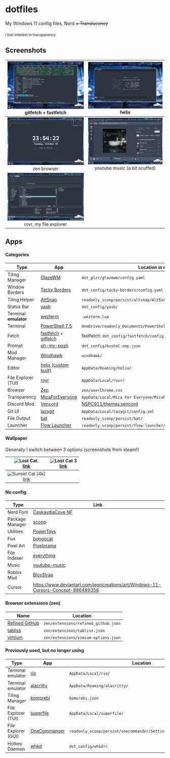 # dotfiles

My Windows 11 config files, Nord ~~+ Translucency~~

<sub>i lost interest in transparency</sub>

## Screenshots

| ![fetch](https://github.com/NSPC911/dotfiles/blob/main/img/fetch.png?raw=true) <br> gitfetch + fastfetch |                  ![helix](https://github.com/NSPC911/dotfiles/blob/main/img/helixonly.png?raw=true) <br> helix                   |
| :------------------------------------------------------------------------------------------------------: | :------------------------------------------------------------------------------------------------------------------------------: |
|   ![zen browser](https://github.com/NSPC911/dotfiles/blob/main/img/zen.png?raw=true) <br> zen browser    | ![youtube music](https://github.com/NSPC911/dotfiles/blob/main/img/youtubemusic.png?raw=true) <br> youtube music (a bit scuffed) |
| ![rovr](https://github.com/NSPC911/dotfiles/blob/main/img/rovr.png?raw=true) <br> rovr, my file explorer |                                                                                                                                  |

## Apps

#### Categories

| Type                  | App                                                                                                                 | Location in repository                                                    |
| --------------------- | ------------------------------------------------------------------------------------------------------------------- | ------------------------------------------------------------------------- |
| Tiling Manager        | [GlazeWM](https://github.com/glzr-io/glazewm)                                                                       | `dot_glzr/glazewm/config.yaml`                                            |
| Window Borders        | [Tacky Borders](https://github.com/lukeyou05/tacky-borders)                                                         | `dot_config/tacky-borders/config.yaml`                                    |
| Tiling Helper         | [AltSnap](https://github.com/RamonUnch/AltSnap)                                                                     | `readonly_scoop/persist/altsnap/AltSnap.ini`                              |
| Status Bar            | [yasb](https://github.com/amnweb/yasb)                                                                              | `dot_config/yasb/`                                                        |
| Terminal **emulator** | [wezterm](https://github.com/wezterm/wezterm)                                                                       | `.wezterm.lua`                                                            |
| Terminal              | [PowerShell 7.5](https://github.com/PowerShell/PowerShell)                                                          | `OneDrive/readonly_Documents/PowerShell/Microsoft.PowerShell_profile.ps1` |
| Fetch                 | [fastfetch](https://github.com/fastfetch-cli/fastfetch) + [gitfetch](https://github.com/Matars/gitfetch)            | fastfetch: `dot_config/fastfetch/config.jsonc`                            |
| Prompt                | [oh-my-posh](https://github.com/jandedobbeleer/oh-my-posh)                                                          | `dot_config/kushal.omp.json`                                              |
| Mod Manager           | [Windhawk](https://github.com/ramensoftware/windhawk)                                                               | `windhawk/`                                                               |
| Editor                | [helix](https://github.com/helix-editor/helix) [(custom built)](https://github.com/NSPC911-forks/helix/tree/patchy) | `AppData/Roaming/helix/`                                                  |
| File Explorer (TUI)   | [rovr](https://github.com/NSPC911/rovr)                                                                             | `AppData/Local/rovr/`                                                     |
| Browser               | [Zen](https://github.com/zen-browser/desktop)                                                                       | `zen/userChrome.css`                                                      |
| Transparency          | [MicaForEveryone](https://github.com/MicaForEveryone/MicaForEveryone)                                               | `AppData/Local/Mica For Everyone/MicaForEveryone.conf`                    |
| Discord Mod           | [Vencord](https://github.com/Vendicated/Vencord)                                                                    | [NSPC911/themes:vencord](https://github.com/NSPC911/themes/tree/vencord)  |
| Git UI                | [lazygit](https://github.com/jesseduffield/lazygit)                                                                 | `AppData/Local/lazygit/config.yml`                                        |
| File Output           | [bat](https://github.com/sharkdp/bat)                                                                               | `readonly_scoop/persist/bat/`                                             |
| Launcher              | [Flow Launcher](https://github.com/Flow-Launcher/Flow.Launcher)                                                     | `readonly_scoop/persist/flow-launcher/UserData/Settings/`                 |

#### Wallpaper

Generally I switch between 3 options (screenshots from steam!)

|   ![Lost Cat.](https://images.steamusercontent.com/ugc/2459620193690498958/1CF63A48848CDB76FFEFC3A4B2B54D37FB142BA3/?imw=637&imh=358&ima=fit&impolicy=Letterbox&imcolor=%23000000&letterbox=true) <br> [link](https://steamcommunity.com/sharedfiles/filedetails/?id=3352465485)   | ![Lost Cat 3](https://images.steamusercontent.com/ugc/2404452368859591676/D8CBBE411A86066BA5B3D9554BB1F8EEDB7DE61F/?imw=637&imh=358&ima=fit&impolicy=Letterbox&imcolor=%23000000&letterbox=true) <br> [link](https://steamcommunity.com/sharedfiles/filedetails/?id=3360569178) |
| :--------------------------------------------------------------------------------------------------------------------------------------------------------------------------------------------------------------------------------------------------------------------------------: | :-----------------------------------------------------------------------------------------------------------------------------------------------------------------------------------------------------------------------------------------------------------------------------: |
| ![Sunset Cat [4k]](https://images.steamusercontent.com/ugc/43443618358467438/204AE1F0F54142B3670712E3546E6E2EE76D07BE/?imw=637&imh=358&ima=fit&impolicy=Letterbox&imcolor=%23000000&letterbox=true) <br> [link](https://steamcommunity.com/sharedfiles/filedetails/?id=3373818743) |                                                                                                                                                                                                                                                                                 |

#### No config

| Type            | Link                                                                                               |
| --------------- | -------------------------------------------------------------------------------------------------- |
| Nerd Font       | [CaskaydiaCove NF](https://github.com/ryanoasis/nerd-fonts/tree/master/patched-fonts/CascadiaCode) |
| Package Manager | [scoop](https://github.com/ScoopInstaller/scoop)                                                   |
| Utilities       | [PowerToys](https://github.com/Microsoft/PowerToys)                                                |
| Fun             | [bongocat](https://github.com/NSPC911/bongo-cat)                                                   |
| Pixel Art       | [Pixelorama](https://github.com/Orama-Interactive/Pixelorama)                                      |
| File Indexer    | [everything](https://voidtools.com)                                                                |
| Music           | [youtube-music](https://github.com/th-ch/youtube-music)                                            |
| Roblox Mod      | [BloxStrap](https://github.com/bloxstraplabs/bloxstrap)                                            |
| Cursor          | https://www.deviantart.com/jepricreations/art/Windows-11-Cursors-Concept-886489356                 |

#### Browser extensions (zen)

| Name                                                               | Location                             |
| ------------------------------------------------------------------ | ------------------------------------ |
| [Refined GitHub](https://github.com/refined-github/refined-github) | `zen/extensions/refined_github.json` |
| [tabliss](https://tabliss.io/)                                     | `zen/extensions/tabliss.json`        |
| [vimium](https://github.com/philc/vimium)                          | `zen/extensions/vimium-options.json` |

#### Previously used, but no longer using

| Type                | App                                                 | Location                                                           |
| ------------------- | --------------------------------------------------- | ------------------------------------------------------------------ |
| Terminal emulator   | [rio](https://github.com/raphamorim/rio)            | `AppData/Local/rio/`                                               |
| Terminal emulator   | [alacritty](https://github.com/alacritty/alacritty) | `AppData/Roaming/alacritty/`                                       |
| Tiling Manager      | [komorebi](https://github.com/LGUG2Z/komorebi)      | `komorebi.json`                                                    |
| File Explorer (TUI) | [superfile](https://github.com/yorukot/superfile)   | `AppData/Local/superfile/`                                         |
| File Explorer (GUI) | [OneCommanger](https://www.onecommander.com)        | `readonly_scoop/persist/onecommander/Settings/OneCommanderV3.json` |
| Hotkey Daemon       | [whkd](https://github.com/LGUG2Z/whkd)              | `dot_config/whkdrc`                                                |
